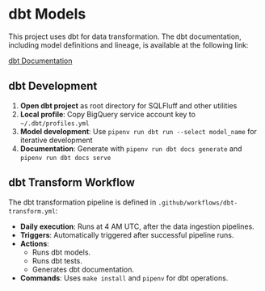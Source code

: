# dbt Models

This project uses dbt for data transformation. The dbt documentation, including model definitions and lineage, is available at the following link:

[dbt Documentation](dbt.html)

## dbt Development

1.  **Open dbt project** as root directory for SQLFluff and other utilities
2.  **Local profile**: Copy BigQuery service account key to `~/.dbt/profiles.yml`
3.  **Model development**: Use `pipenv run dbt run --select model_name` for iterative development
4.  **Documentation**: Generate with `pipenv run dbt docs generate` and `pipenv run dbt docs serve`

## dbt Transform Workflow

The dbt transformation pipeline is defined in `.github/workflows/dbt-transform.yml`:

-   **Daily execution**: Runs at 4 AM UTC, after the data ingestion pipelines.
-   **Triggers**: Automatically triggered after successful pipeline runs.
-   **Actions**:
    -   Runs dbt models.
    -   Runs dbt tests.
    -   Generates dbt documentation.
-   **Commands**: Uses `make install` and `pipenv` for dbt operations.